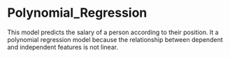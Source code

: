 # Polynomial_Regression
This model predicts the salary of a person according to their position. It a polynomial regression model because the relationship between dependent and independent features is not linear.

